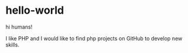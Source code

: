 # hello-world

 hi humans!
 
 I like PHP and I would like to find php projects on GitHub to develop new skills.
